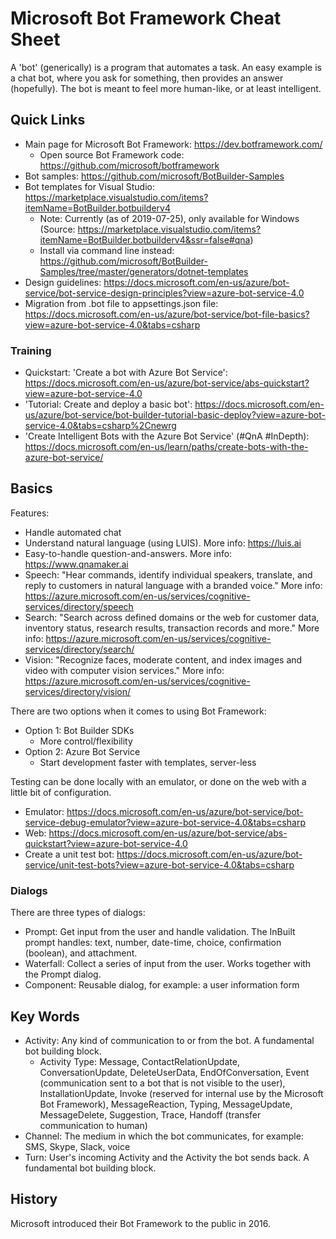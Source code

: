 # Microsoft Bot Framework Cheat Sheet

A 'bot' (generically) is a program that automates a task. An easy example is a chat bot, where you ask for something, then provides an answer (hopefully). The bot is meant to feel more human-like, or at least intelligent.

## Quick Links
- Main page for Microsoft Bot Framework: https://dev.botframework.com/
  - Open source Bot Framework code: https://github.com/microsoft/botframework
- Bot samples: https://github.com/microsoft/BotBuilder-Samples
- Bot templates for Visual Studio: https://marketplace.visualstudio.com/items?itemName=BotBuilder.botbuilderv4
  - Note: Currently (as of 2019-07-25), only available for Windows (Source: https://marketplace.visualstudio.com/items?itemName=BotBuilder.botbuilderv4&ssr=false#qna)
  - Install via command line instead: https://github.com/microsoft/BotBuilder-Samples/tree/master/generators/dotnet-templates
- Design guidelines: https://docs.microsoft.com/en-us/azure/bot-service/bot-service-design-principles?view=azure-bot-service-4.0
- Migration from .bot file to appsettings.json file: https://docs.microsoft.com/en-us/azure/bot-service/bot-file-basics?view=azure-bot-service-4.0&tabs=csharp

### Training
- Quickstart: 'Create a bot with Azure Bot Service': https://docs.microsoft.com/en-us/azure/bot-service/abs-quickstart?view=azure-bot-service-4.0
- 'Tutorial: Create and deploy a basic bot': https://docs.microsoft.com/en-us/azure/bot-service/bot-builder-tutorial-basic-deploy?view=azure-bot-service-4.0&tabs=csharp%2Cnewrg
- 'Create Intelligent Bots with the Azure Bot Service' (#QnA #InDepth): https://docs.microsoft.com/en-us/learn/paths/create-bots-with-the-azure-bot-service/

## Basics

Features:
- Handle automated chat
- Understand natural language (using LUIS). More info: https://luis.ai
- Easy-to-handle question-and-answers. More info: https://www.qnamaker.ai
- Speech: "Hear commands, identify individual speakers, translate, and reply to customers in natural language with a branded voice." More info: https://azure.microsoft.com/en-us/services/cognitive-services/directory/speech
- Search: "Search across defined domains or the web for customer data, inventory status, research results, transaction records and more." More info: https://azure.microsoft.com/en-us/services/cognitive-services/directory/search/
- Vision: "Recognize faces, moderate content, and index images and video with computer vision services." More info: https://azure.microsoft.com/en-us/services/cognitive-services/directory/vision/

There are two options when it comes to using Bot Framework:
- Option 1: Bot Builder SDKs
  - More control/flexibility
- Option 2: Azure Bot Service
  - Start development faster with templates, server-less
  
Testing can be done locally with an emulator, or done on the web with a little bit of configuration.
- Emulator: https://docs.microsoft.com/en-us/azure/bot-service/bot-service-debug-emulator?view=azure-bot-service-4.0&tabs=csharp
- Web: https://docs.microsoft.com/en-us/azure/bot-service/abs-quickstart?view=azure-bot-service-4.0
- Create a unit test bot: https://docs.microsoft.com/en-us/azure/bot-service/unit-test-bots?view=azure-bot-service-4.0&tabs=csharp

### Dialogs

There are three types of dialogs:
- Prompt: Get input from the user and handle validation. The InBuilt prompt handles: text, number, date-time, choice, confirmation (boolean), and attachment.
- Waterfall: Collect a series of input from the user. Works together with the Prompt dialog.
- Component: Reusable dialog, for example: a user information form


## Key Words
- Activity: Any kind of communication to or from the bot. A fundamental bot building block.
  - Activity Type: Message, ContactRelationUpdate, ConversationUpdate, DeleteUserData, EndOfConversation, Event (communication sent to a bot that is not visible to the user), InstallationUpdate, Invoke (reserved for internal use by the Microsoft Bot Framework), MessageReaction, Typing, MessageUpdate, MessageDelete, Suggestion, Trace, Handoff (transfer communication to human)
- Channel: The medium in which the bot communicates, for example: SMS, Skype, Slack, voice
- Turn: User's incoming Activity and the Activity the bot sends back. A fundamental bot building block.


## History
Microsoft introduced their Bot Framework to the public in 2016.
